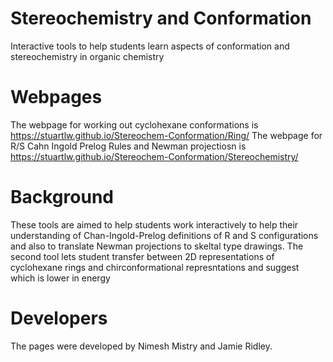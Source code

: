 # Stereochemistry and Conformation
Interactive tools to help students learn aspects of conformation and stereochemistry in organic chemistry
# Webpages
The webpage for working out cyclohexane conformations is https://stuartlw.github.io/Stereochem-Conformation/Ring/
The webpage for R/S Cahn Ingold Prelog Rules and Newman projectiosn is https://stuartlw.github.io/Stereochem-Conformation/Stereochemistry/

# Background
These tools are aimed to help students work interactively to help their understanding of Chan-Ingold-Prelog definitions of R and S configurations and also to translate Newman projections to skeltal type drawings.
The second tool lets student transfer between 2D representations of cyclohexane rings and chirconformational represntations and suggest which is lower in energy


# Developers
The pages were developed by Nimesh Mistry and Jamie Ridley.
